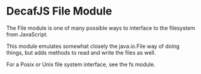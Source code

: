 DecafJS File Module
===================

The File module is one of many possible ways to interface to the filesystem from JavaScript.

This module emulates somewhat closely the java.io.File way of doing things, but adds methods
to read and write the files as well.

For a Posix or Unix file system interface, see the fs module.
